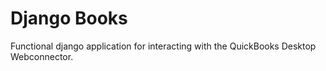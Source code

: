# Django Books

Functional django application for interacting with the QuickBooks Desktop Webconnector.



